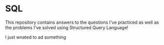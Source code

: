 # SQL

This repository contains answers to the questions I've practiced as well as the problems I've solved using Structured Query Language!

I just wnated to ad something
